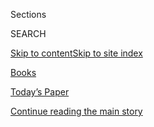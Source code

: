 <div id="app">

<div>

<div class="NYTAppHideMasthead css-zz1s19 e1suatyy0">

<div class="section css-ui9rw0 e1suatyy2">

<div class="css-11hrj97 er09x8g0">

<div class="css-6n7j50">

</div>

<span class="css-1dv1kvn">Sections</span>

<div class="css-10488qs">

<span class="css-1dv1kvn">SEARCH</span>

</div>

[Skip to content](#site-content)[Skip to site
index](#site-index)

</div>

<div id="masthead-section-label" class="css-1fnb9ct eaxe0e00">

[Books](https://www.nytimes3xbfgragh.onion/section/books)

</div>

<div class="css-10698na e1huz5gh0">

</div>

</div>

<div id="masthead-bar-one" class="section hasLinks css-15hmgas e1csuq9d3">

<div class="css-uqyvli e1csuq9d0">

</div>

<div class="css-1uqjmks e1csuq9d1">

</div>

<div class="css-9e9ivx">

[](https://myaccount.nytimes3xbfgragh.onion/auth/login?response_type=cookie&client_id=vi)

</div>

<div class="css-1bvtpon e1csuq9d2">

[Today’s Paper](https://www.nytimes3xbfgragh.onion/section/todayspaper)

</div>

</div>

</div>

</div>

<div data-aria-hidden="false">

<div id="site-content" data-role="main">

<div id="top-wrapper" class="css-15p45cc eaca97t0" type="top">

<div id="top-slug" class="css-19x0jxb eaca97t1" hidden="">

Advertisement

</div>

[Continue reading the main
story](#after-top)

<div class="ad top-wrapper" style="text-align:center;height:100%;display:block;min-height:90px">

<div id="top" class="place-ad" data-position="top" data-size-key="top">

</div>

</div>

<div id="after-top">

</div>

</div>

<div id="collection-books" class="section css-15h4p1b e9abtgs0">

<div class="css-1j21atc e1svk9qx1">

<div class="css-fmiefx e1svk9qx2">

<div class="css-1hk7r2m eu54l5x0">

<div id="sponsor-wrapper" class="css-7a1pgi eaca97t0" type="sponsor" hidden="">

<div id="sponsor-slug" class="css-1l4mleb eaca97t1" hidden="">

Supported by

</div>

[Continue reading the main
story](#after-sponsor)

<div id="sponsor" class="ad sponsor-wrapper" style="text-align:left;height:100%;display:block">

</div>

<div id="after-sponsor">

</div>

</div>

</div>

### <span class="css-hue6tr ezz4tcd1">[Arts](arts)</span>

</div>

<div class="css-nfcc9b e1svk9qx3">

<div class="css-vl9dhg e1svk9qx5">

<div class="css-1nrhkj6 e1svk9qx6">

# Books

<div class="follow-button-placeholder" data-collection-id="">

</div>

</div>

</div>

</div>

</div>

1.  [Book Review](/section/books/review)
2.  [Best Sellers](/books/best-sellers/)
3.  [By the Book](/column/by-the-book)
4.  [Crime](/column/crime)
5.  [Children’s Books](/column/childrens-books)
6.  [Book Review Podcast](/column/book-review-podcast)
7.  [Now Read
    This](/spotlight/now-read-this)
8.  [Globetrotting](/interactive/2020/01/08/books/new-books-international.html)

<div class="css-4svvz1 ekkqrpp0">

<div id="collection-highlights-container" class="section css-18l1u7x e46isfb1">

<div class="css-gfgt40 ekkqrpp1">

## Highlights

1.  ![<span class="css-1nk1g0h e1oaj3zl2"><span class="css-1dv1kvn">Credit</span>Mae
    Astute/Walt Disney Television via Getty
    Images</span>](https://static01.graylady3jvrrxbe.onion/images/2020/08/03/books/03Meyer/03Meyer-videoLarge.jpg)
    
    <div class="css-10wtrbd">
    
    <div class="css-1dqkjed">
    
    [![](https://static01.graylady3jvrrxbe.onion/images/2020/08/03/books/03Meyer/03Meyer-thumbStandard.jpg)](/2020/08/03/books/midnight-sun-stephenie-meyer-twilight.html)
    
    </div>
    
    ## [Stephenie Meyer Is Telling Edward’s Story, Even if It Makes Her Anxious](/2020/08/03/books/midnight-sun-stephenie-meyer-twilight.html)
    
    The best-selling author talks about her latest book, “Midnight Sun,”
    which retells “Twilight” from the vampire’s perspective. Why now?
    “Because I finished it,” she
    says.
    
    <span class="css-me3p27"></span><span class="css-1dydysp e4e4i5l3"></span><span class="css-9voj2j">By
    <span class="css-1baulvz last-byline" itemprop="name">Concepción de
    León</span></span>
    
    </div>

2.  ![<span class="css-1nk1g0h e1oaj3zl2"><span class="css-1dv1kvn">Credit</span></span>](https://static01.graylady3jvrrxbe.onion/images/2020/07/31/books/RashValley/RashValley-jumbo.jpg)
    
    <div class="css-10wtrbd">
    
    <div class="css-1dqkjed">
    
    [![](https://static01.graylady3jvrrxbe.onion/images/2020/07/31/books/RashValley/RashValley-thumbStandard-v2.jpg)](/2020/08/02/books/ron-rash-in-valley-serena.html)
    
    </div>
    
    ### Books of The Times
    
    ## [Lady Macbeth in Appalachia, and Other Tales by an American Master](/2020/08/02/books/ron-rash-in-valley-serena.html)
    
    With a new collection, “In the Valley,” Ron Rash revisits the
    monstrous protagonist of “Serena” and plumbs the depths of Southern
    hearts.
    
    <span class="css-me3p27"></span><span class="css-1dydysp e4e4i5l3"></span><span class="css-9voj2j">By
    <span class="css-1baulvz last-byline" itemprop="name">Janet
    Maslin</span></span>
    
    </div>

3.  1.  ![<span class="css-1nk1g0h e1oaj3zl2"><span class="css-1dv1kvn">Credit</span>.</span>](https://static01.graylady3jvrrxbe.onion/images/2020/08/04/books/03BOOKWILKERSON1/03BOOKWILKERSON1-videoLarge.jpg)
        
        <div class="css-10wtrbd">
        
        ### Books of The Times
        
        ## [Isabel Wilkerson’s ‘Caste’ Is an ‘Instant American Classic’ About Our Abiding Sin](/2020/07/31/books/review-caste-isabel-wilkerson-origins-of-our-discontents.html)
        
        <div class="css-ajkwsy">
        
        [![](https://static01.graylady3jvrrxbe.onion/images/2020/08/04/books/03BOOKWILKERSON1/03BOOKWILKERSON1-thumbStandard.jpg)](/2020/07/31/books/review-caste-isabel-wilkerson-origins-of-our-discontents.html)
        
        </div>
        
        Wilkerson’s new book makes unsettling comparisons between
        India’s treatment of its untouchables, Nazi Germany’s
        treatment of Jews and America’s treatment of
        African-Americans.
        
        <span class="css-me3p27"></span><span class="css-1dydysp e4e4i5l3"></span><span class="css-9voj2j">By
        <span class="css-1baulvz last-byline" itemprop="name">Dwight
        Garner</span></span>
        
        </div>
    
    2.  ![<span class="css-1nk1g0h e1oaj3zl2"><span class="css-1dv1kvn">Credit</span>Miranda
        Barnes for The New York
        Times</span>](https://static01.graylady3jvrrxbe.onion/images/2020/07/28/books/28Leilani2/28Leilani2-videoLarge-v4.jpg)
        
        <div class="css-10wtrbd">
        
        ## [Raven Leilani, a Flâneur Who Is Going Places](/2020/07/31/books/raven-leilani-luster.html)
        
        <div class="css-ajkwsy">
        
        [![](https://static01.graylady3jvrrxbe.onion/images/2020/07/28/books/28Leilani2/28Leilani2-thumbStandard-v4.jpg)](/2020/07/31/books/raven-leilani-luster.html)
        
        </div>
        
        The novelist’s debut, “Luster,” is winning accolades for its
        unfiltered depiction of sex, failure and a Black woman adrift in
        work and
        life.
        
        <span class="css-me3p27"></span><span class="css-1dydysp e4e4i5l3"></span><span class="css-9voj2j">By
        <span class="css-1baulvz last-byline" itemprop="name">Concepción
        de
    León</span></span>
        
        </div>

</div>

<div class="css-1xdhyk6 e46isfb0">

<div class="css-zk12ih ef6si7p0">

1.  ![<span class="css-1hhnwbi e1oaj3zl2"><span class="css-1dv1kvn">Credit</span>Thoka
    Mayer</span>](https://static01.graylady3jvrrxbe.onion/images/2020/02/18/books/globetrotting-promo/globetrotting-promo-videoLarge.jpg)
    
    <div class="css-10wtrbd">
    
    ## [Globetrotting](/interactive/2020/01/08/books/new-books-international.html)
    
    Your sneak preview of books coming out in 2020 from around the
    world.
    
    <span class="css-me3p27"></span><span class="css-1dydysp e4e4i5l3"></span><span class="css-9voj2j">By
    <span class="css-1baulvz" itemprop="name">The New York Times</span>,
    <span class="css-1baulvz" itemprop="name">Gray Beltran</span>,
    <span class="css-1baulvz" itemprop="name">Rebecca Lieberman</span>
    and <span class="css-1baulvz last-byline" itemprop="name">Tammy
    Tarng</span></span>
    
    </div>

2.  ![<span class="css-1hhnwbi e1oaj3zl2"><span class="css-1dv1kvn">Credit</span></span>](https://static01.graylady3jvrrxbe.onion/images/2020/07/31/books/00AUGUST-BOOKS-COMBO/00AUGUST-BOOKS-COMBO-videoLarge.jpg)
    
    <div class="css-10wtrbd">
    
    ## [13 Books to Watch For in August](/2020/07/30/books/new-august-books.html)
    
    Stephenie Meyer’s retelling of “Twilight,” Isabel Wilkerson’s
    examination of American racism, a biography of the drug kingpin El
    Chapo, and plenty
    more.
    
    <span class="css-me3p27"></span><span class="css-1dydysp e4e4i5l3"></span><span class="css-9voj2j">By
    <span class="css-1baulvz last-byline" itemprop="name">Joumana
    Khatib</span></span>
    
    </div>

3.  ![<span class="css-1hhnwbi e1oaj3zl2"><span class="css-1dv1kvn">Credit</span>From
    left: Ellie Smith for The New York Times; Tamara Gajic for The New
    York Times; Andrew Mangum for The New York
    Times</span>](https://static01.graylady3jvrrxbe.onion/images/2020/07/29/arts/27BOOKER-ITEM-GRID/27BOOKER-ITEM-GRID-videoLarge.jpg)
    
    <div class="css-10wtrbd">
    
    ## [Hilary Mantel, Kiley Reid, Anne Tyler in Running for Booker Prize](/2020/07/27/books/hilary-mantel-booker-prize-longlist.html)
    
    “The Mirror and the Light,” the conclusion to Mantel’s Thomas
    Cromwell trilogy, is one of 13 books nominated for this prestigious
    British literary
    award.
    
    <span class="css-me3p27"></span><span class="css-1dydysp e4e4i5l3"></span><span class="css-9voj2j">By
    <span class="css-1baulvz last-byline" itemprop="name">Alex
    Marshall</span></span>
    
    </div>

4.  ### The Book Review Podcast
    
    ![<span class="css-1hhnwbi e1oaj3zl2"><span class="css-1dv1kvn">Credit</span></span>](https://static01.graylady3jvrrxbe.onion/images/2020/07/31/books/31pod-cover/31pod-cover-videoLarge.jpg)
    
    <div class="css-10wtrbd">
    
    ## [The ‘Seductive Lure’ of Authoritarianism](/2020/07/31/books/review/podcast-twilight-democracy-anne-applebaum-eat-buddha-barbara-demick.html)
    
    Anne Applebaum discusses “Twilight of Democracy,” and Barbara Demick
    talks about “Eat the
    Buddha.”
    
    <span class="css-me3p27"></span>
    
    </div>

5.  ### Best Sellers
    
    ![<span class="css-1hhnwbi e1oaj3zl2"><span class="css-1dv1kvn">Credit</span></span>](https://static01.graylady3jvrrxbe.onion/images/2019/01/11/books/00-BestSeller-Logo-Image/00-BestSeller-Logo-Image-mediumThreeByTwo225.png)
    
    <div class="css-10wtrbd">
    
    ## [Best-Seller Lists: August 9, 2020](/interactive/2020/01/29/books/review/best-sellers-promo-for-front-copy2.html)
    
    All the lists: print, e-books, fiction, nonfiction, children’s books
    and more.
    
    <span class="css-me3p27"></span>
    
    </div>

</div>

</div>

</div>

<div id="mid1-wrapper" class="css-1mn4oms eaca97t0" type="rank">

<div id="mid1-slug" class="css-1tag3rd eaca97t1">

Advertisement

</div>

[Continue reading the main
story](#after-mid1)

<div id="mid1" class="ad mid1-wrapper" style="text-align:center;height:100%;display:block">

</div>

<div id="after-mid1">

</div>

</div>

<div class="section 5-band css-jhqenn ep7jkp60">

## [Books of The Times](/column/books-of-the-times)

[More in Books of The Times
    »](/column/books-of-the-times)

1.  ![<span class="css-1hhnwbi e1oaj3zl2"><span class="css-1dv1kvn">Credit</span>.</span>](https://static01.graylady3jvrrxbe.onion/images/2020/08/05/books/05BOOKSOBOROFF-KRAUT1/05BOOKSOBOROFF-KRAUT1-videoLarge-v2.png)
    
    <div class="css-10wtrbd">
    
    ## [New Looks at the Fate of Foreigners in America, From the Privileged to the Most Vulnerable](/2020/07/30/books/review-threat-dissent-julia-rose-kraut-separated-jacob-soboroff.html)
    
    Taken together, Julia Rose Kraut’s “Threat of Dissent” and Jacob
    Soboroff’s “Separated” give a sense of how U.S. immigration laws can
    be
    weaponized.
    
    <span class="css-me3p27"></span><span class="css-1dydysp e4e4i5l3"></span><span class="css-9voj2j">By
    <span class="css-1baulvz last-byline" itemprop="name">Jennifer
    Szalai</span></span>
    
    </div>

2.  ![<span class="css-1hhnwbi e1oaj3zl2"><span class="css-1dv1kvn">Credit</span>.</span>](https://static01.graylady3jvrrxbe.onion/images/2020/07/29/books/28BOOKLI1/28BOOKLI1-videoLarge.png)
    
    <div class="css-10wtrbd">
    
    ## [In Yiyun Li’s Latest, a Grieving Mother Desperately Clings to Memory](/2020/07/28/books/review-must-i-go-yiyun-li.html)
    
    “Must I Go” follows Li’s previous novel, “Where Reasons End,” in
    examining what it means to survive the death of a beloved
    child.
    
    <span class="css-me3p27"></span><span class="css-1dydysp e4e4i5l3"></span><span class="css-9voj2j">By
    <span class="css-1baulvz last-byline" itemprop="name">Parul
    Sehgal</span></span>
    
    </div>

3.  ![<span class="css-1hhnwbi e1oaj3zl2"><span class="css-1dv1kvn">Credit</span>.</span>](https://static01.graylady3jvrrxbe.onion/images/2020/07/28/books/27BOOKTRETHEWEY1/27BOOKTRETHEWEY1-videoLarge.png)
    
    <div class="css-10wtrbd">
    
    ## [‘Memorial Drive’ Powerfully Recalls a Southern Childhood and a Mother’s Murder](/2020/07/27/books/review-memorial-drive-memoir-natasha-trethewey.html)
    
    In her new memoir, the former poet laureate Natasha Trethewey writes
    about her upbringing and her mother’s violent death at the hands of
    an abusive
    husband.
    
    <span class="css-me3p27"></span><span class="css-1dydysp e4e4i5l3"></span><span class="css-9voj2j">By
    <span class="css-1baulvz last-byline" itemprop="name">Dwight
    Garner</span></span>
    
    </div>

4.  ![<span class="css-1hhnwbi e1oaj3zl2"><span class="css-1dv1kvn">Credit</span>.</span>](https://static01.graylady3jvrrxbe.onion/images/2020/07/30/books/29BOOKSULLIVAN1/29BOOKSULLIVAN1-videoLarge.png)
    
    <div class="css-10wtrbd">
    
    ## [Yes, Fake News Is a Problem. But There’s a Real News Problem, Too.](/2020/07/26/books/review-ghosting-news-local-journalism-democracy-crisis-margaret-sullivan.html)
    
    In “Ghosting the News,” Margaret Sullivan writes about the
    consequences of local newspapers closing across the
    country.
    
    <span class="css-me3p27"></span><span class="css-1dydysp e4e4i5l3"></span><span class="css-9voj2j">By
    <span class="css-1baulvz last-byline" itemprop="name">Jennifer
    Szalai</span></span>
    
    </div>

5.  ![<span class="css-1hhnwbi e1oaj3zl2"><span class="css-1dv1kvn">Credit</span>.</span>](https://static01.graylady3jvrrxbe.onion/images/2020/07/23/books/22BOOKSMITH1/22BOOKSMITH1-videoLarge.png)
    
    <div class="css-10wtrbd">
    
    ## [In ‘Intimations,’ Zadie Smith Applies Her Even Temper to Tumultuous Times](/2020/07/22/books/review-intimations-essays-zadie-smith.html)
    
    This short essay collection includes Smith’s recent thoughts on the
    coronavirus pandemic, race relations in America and other
    subjects.
    
    <span class="css-me3p27"></span><span class="css-1dydysp e4e4i5l3"></span><span class="css-9voj2j">By
    <span class="css-1baulvz last-byline" itemprop="name">John
    Williams</span></span>
    
    </div>

</div>

</div>

<div class="css-185go5a e1o5byef0">

<div class="css-15cbhtu">

  - [Latest](#stream-panel)
  - <span class="css-6n7j50">Search</span>
    <div class="control">
    <div class="label-container css-1dv1kvn">
    Search
    </div>
    <div class="css-wm4t3d">
    **<span id="clear-search-input" class="css-1dv1kvn">Clear this text
    input</span>
    </div>
    </div>
    <span class="css-1iovbfw"></span>

<div id="stream-panel" class="section css-8msx5b e1jz0cab1">

<div class="css-13mho3u">

1.  
    
    <div class="css-1cp3ece">
    
    <div class="css-1l4spti">
    
    [](/2020/08/04/books/review/wandering-in-strange-lands-by-morgan-jerkins-an-excerpt.html)
    
    ## ‘Wandering in Strange Lands,’ by Morgan Jerkins: An Excerpt
    
    An excerpt from “Wandering in Strange Lands,” by Morgan
    Jerkins
    
    <div class="css-1nqbnmb ea5icrr0">
    
    </div>
    
    </div>
    
    <div class="css-1lc2l26 e1xfvim33">
    
    </div>
    
    </div>

2.  
    
    <div class="css-1cp3ece">
    
    <div class="css-1l4spti">
    
    [](/2020/08/04/books/review/life-of-a-klansman-by-edward-ball-an-excerpt.html)
    
    ## ‘Life of a Klansman,’ by Edward Ball: An Excerpt
    
    An excerpt from “Life of a Klansman,” by Edward
    Ball
    
    <div class="css-1nqbnmb ea5icrr0">
    
    </div>
    
    </div>
    
    <div class="css-1lc2l26 e1xfvim33">
    
    </div>
    
    </div>

3.  
    
    <div class="css-1cp3ece">
    
    <div class="css-1l4spti">
    
    [](/2020/08/04/magazine/behrouz-boochani-australia.html)
    
    <div class="css-79elbk">
    
    ![](https://static01.graylady3jvrrxbe.onion/images/2020/08/09/magazine/09mag-Boochani-03/09mag-Boochani-03-thumbWide-v7.jpg?quality=75&auto=webp&disable=upscale)
    
    </div>
    
    ### <span class="css-m70j1g">feature</span>
    
    ## Behrouz Boochani Just Wants to Be Free
    
    He fled Iran’s Revolutionary Guard. He exposed Australia’s offshore
    detention camps — from the inside. He survived, stateless, for seven
    years. What’s next?
    
    <div class="css-1nqbnmb ea5icrr0">
    
    By <span class="css-1n7hynb">Megan K.
    Stack</span>
    
    </div>
    
    </div>
    
    <div class="css-1lc2l26 e1xfvim33">
    
    </div>
    
    </div>

4.  
    
    <div class="css-1cp3ece">
    
    <div class="css-1l4spti">
    
    [](/2020/08/04/books/review/fallout-hiroshima-hersey-lesley-m-m-blume.html)
    
    <div class="css-79elbk">
    
    ![](https://static01.graylady3jvrrxbe.onion/images/2020/08/04/books/review/04Langewiesche1/04Langewiesche1-thumbWide.jpg?quality=75&auto=webp&disable=upscale)
    
    </div>
    
    ### <span class="css-m70j1g">nonfiction</span>
    
    ## The Reporter Who Told the World About the Bomb
    
    “Fallout,” by Lesley M.M. Blume, recounts how John Hersey revealed
    the devastating toll of the atomic bomb on the citizens of
    Hiroshima.
    
    <div class="css-1nqbnmb ea5icrr0">
    
    By <span class="css-1n7hynb">William
    Langewiesche</span>
    
    </div>
    
    </div>
    
    <div class="css-1lc2l26 e1xfvim33">
    
    </div>
    
    </div>

5.  
    
    <div class="css-1cp3ece">
    
    <div class="css-1l4spti">
    
    [](/2020/08/04/books/review/looking-for-miss-america-margot-mifflin.html)
    
    <div class="css-79elbk">
    
    ![](https://static01.graylady3jvrrxbe.onion/images/2020/08/04/books/review/04Fischer1/04Fischer1-thumbWide.jpg?quality=75&auto=webp&disable=upscale)
    
    </div>
    
    ### <span class="css-m70j1g">nonfiction</span>
    
    ## ‘Looking for Miss America’ Tells the History of the Legendary Pageant
    
    The new book by Margot Mifflin shows how the famous contest for
    women reflected conflicting ideas about female beauty, ambition and
    fame over the past 100 years.
    
    <div class="css-1nqbnmb ea5icrr0">
    
    By <span class="css-1n7hynb">Molly
    Fischer</span>
    
    </div>
    
    </div>
    
    <div class="css-1lc2l26 e1xfvim33">
    
    </div>
    
    </div>

6.  
    
    <div class="css-1cp3ece">
    
    <div class="css-1l4spti">
    
    [](/2020/08/04/books/review/the-end-of-everything-katie-mack.html)
    
    <div class="css-79elbk">
    
    ![](https://static01.graylady3jvrrxbe.onion/images/2020/07/29/books/review/Gleick1/Gleick1-thumbWide.jpg?quality=75&auto=webp&disable=upscale)
    
    </div>
    
    ### <span class="css-m70j1g">Nonfiction</span>
    
    ## This Is How It All Ends
    
    In “The End of Everything,” the theoretical cosmologist Katie Mack
    takes a look at the ultimate doom and destruction of our universe.
    It’s not pretty.
    
    <div class="css-1nqbnmb ea5icrr0">
    
    By <span class="css-1n7hynb">James
    Gleick</span>
    
    </div>
    
    </div>
    
    <div class="css-1lc2l26 e1xfvim33">
    
    </div>
    
    </div>

7.  
    
    <div class="css-1cp3ece">
    
    <div class="css-1l4spti">
    
    [](/2020/08/04/books/review/caste-isabel-wilkerson.html)
    
    <div class="css-79elbk">
    
    ![](https://static01.graylady3jvrrxbe.onion/images/2020/08/09/books/review/09Appiah-COVER-Sub01/09Appiah-COVER-Sub01-thumbWide.jpg?quality=75&auto=webp&disable=upscale)
    
    </div>
    
    ### <span class="css-m70j1g">nonfiction</span>
    
    ## What Do America’s Racial Problems Have in Common With India and Nazi Germany?
    
    In “Caste,” the journalist Isabel Wilkerson looks to other
    countries’ histories to show how our racial order is founded on a
    hierarchal structure of hereditary status.
    
    <div class="css-1nqbnmb ea5icrr0">
    
    By <span class="css-1n7hynb">Kwame Anthony
    Appiah</span>
    
    </div>
    
    </div>
    
    <div class="css-1lc2l26 e1xfvim33">
    
    </div>
    
    </div>

8.  
    
    <div class="css-1cp3ece">
    
    <div class="css-1l4spti">
    
    [](/2020/08/04/books/review/inferno-catherine-cho.html)
    
    <div class="css-79elbk">
    
    ![](https://static01.graylady3jvrrxbe.onion/images/2020/07/13/books/review/Brooks1/Brooks1-thumbWide.jpg?quality=75&auto=webp&disable=upscale)
    
    </div>
    
    ### <span class="css-m70j1g">Nonfiction</span>
    
    ## A New Mother Chronicles Her Journey to Hell and Back
    
    In “Inferno,” Catherine Cho writes honestly of surviving postpartum
    psychosis.
    
    <div class="css-1nqbnmb ea5icrr0">
    
    By <span class="css-1n7hynb">Kim
    Brooks</span>
    
    </div>
    
    </div>
    
    <div class="css-1lc2l26 e1xfvim33">
    
    </div>
    
    </div>

9.  
    
    <div class="css-1cp3ece">
    
    <div class="css-1l4spti">
    
    [](/2020/08/04/books/review/tender-is-the-flesh-agustina-bazterrica.html)
    
    <div class="css-79elbk">
    
    ![](https://static01.graylady3jvrrxbe.onion/images/2020/07/30/books/review/Kraus1/Kraus1-thumbWide.jpg?quality=75&auto=webp&disable=upscale)
    
    </div>
    
    ### <span class="css-m70j1g">Fiction</span>
    
    ## What if the Meat We Ate Was Human?
    
    Agustina Bazterrica’s dystopian second novel, “Tender Is the Flesh,”
    uses cannibalism to highlight the inhumanity of factory farming.
    
    <div class="css-1nqbnmb ea5icrr0">
    
    By <span class="css-1n7hynb">Daniel
    Kraus</span>
    
    </div>
    
    </div>
    
    <div class="css-1lc2l26 e1xfvim33">
    
    </div>
    
    </div>

10. 
    
    <div class="css-1cp3ece">
    
    <div class="css-1l4spti">
    
    [](/2020/08/04/books/review/a-furious-sky-hurricanes-eric-jay-dolan.html)
    
    <div class="css-79elbk">
    
    ![](https://static01.graylady3jvrrxbe.onion/images/2020/08/16/books/review/Kolbert/Kolbert-thumbWide.jpg?quality=75&auto=webp&disable=upscale)
    
    </div>
    
    ### <span class="css-m70j1g">Nonfiction</span>
    
    ## A History of Hurricanes in America and the Devastation They Have Wrought
    
    In “A Furious Sky,” Eric Jay Dolin recounts 500 years of reckoning
    with the monster storms that come in off the Atlantic Ocean.
    
    <div class="css-1nqbnmb ea5icrr0">
    
    By <span class="css-1n7hynb">Elizabeth Kolbert</span>
    
    </div>
    
    </div>
    
    <div class="css-1lc2l26 e1xfvim33">
    
    </div>
    
    </div>

<div class="css-13mho3u">

<div class="css-1t62hi8">

<div class="css-1stvaey">

Show
More

<div>

<div style="border:0;clip:rect(0 0 0 0);height:1px;margin:-1px;overflow:hidden;white-space:nowrap;padding:0;width:1px;position:absolute" data-role="log" data-aria-live="assertive">

</div>

<div style="border:0;clip:rect(0 0 0 0);height:1px;margin:-1px;overflow:hidden;white-space:nowrap;padding:0;width:1px;position:absolute" data-role="log" data-aria-live="assertive">

</div>

<div style="border:0;clip:rect(0 0 0 0);height:1px;margin:-1px;overflow:hidden;white-space:nowrap;padding:0;width:1px;position:absolute" data-role="log" data-aria-live="polite">

</div>

<div style="border:0;clip:rect(0 0 0 0);height:1px;margin:-1px;overflow:hidden;white-space:nowrap;padding:0;width:1px;position:absolute" data-role="log" data-aria-live="polite">

</div>

</div>

</div>

</div>

</div>

</div>

<div class="css-g6hk37 supplemental">

<div id="mid2-wrapper" class="css-10wkyv7 eaca97t0" type="lede">

<div id="mid2-slug" class="css-1tag3rd eaca97t1">

Advertisement

</div>

[Continue reading the main
story](#after-mid2)

<div id="mid2" class="ad mid2-wrapper" style="text-align:center;height:100%;display:block;min-height:250px">

</div>

<div id="after-mid2">

</div>

</div>

<div class="css-hftqp3 books-supplemental-promo">

[Best
Sellers](https://www.nytimes3xbfgragh.onion/best-sellers-books/overview.html)

[Inside The New York Times Book Review
Podcast](https://www.nytimes3xbfgragh.onion/column/book-review-podcast)

[By the Book](https://www.nytimes3xbfgragh.onion/column/by-the-book)

[Crime](https://www.nytimes3xbfgragh.onion/column/crime)

[Children's
Books](https://www.nytimes3xbfgragh.onion/column/childrens-books)

[Bookends](https://www.nytimes3xbfgragh.onion/column/bookends)

</div>

<div id="mktg-wrapper" class="css-oxle51 eaca97t0" type="mktg">

<div id="mktg-slug" class="css-1tag3rd eaca97t1">

Advertisement

</div>

[Continue reading the main
story](#after-mktg)

<div id="mktg" class="ad mktg-wrapper" style="text-align:center;height:100%;display:block">

</div>

<div id="after-mktg">

</div>

</div>

<div class="css-hftqp3 books-supplemental-promo">

[Dwight Garner](https://www.nytimes3xbfgragh.onion/by/dwight-garner)

[Parul Sehgal](https://www.nytimes3xbfgragh.onion/by/parul-sehgal)

[Jennifer
Szalai](https://www.nytimes3xbfgragh.onion/by/jennifer-szalai)

</div>

<div class="module-body">

<div style="max-width:100%;margin:0 auto">

<div class="css-191iepd" data-id="100000005618529" data-slug="books-calendar-promo" style="max-width:720px">

</div>

</div>

</div>

## Follow Us

<div class="module-body">

  - [**<span data-aria-hidden="true">@nytimesbooks</span><span class="css-1dv1kvn">twitter
    page for
    @nytimesbooks</span>](https://twitter.com/nytimesbooks)
  - [**<span data-aria-hidden="true">nytbooks</span><span class="css-1dv1kvn">facebook
    page for
    nytbooks</span>](https://www.facebookcorewwwi.onion/nytbooks)
  - [**<span data-aria-hidden="true">@DwightGarner</span><span class="css-1dv1kvn">twitter
    page for
    @DwightGarner</span>](https://twitter.com/DwightGarner)
  - [**<span data-aria-hidden="true">parul\_sehgal</span><span class="css-1dv1kvn">twitter
    page for
    parul\_sehgal</span>](https://twitter.com/parul_sehgal)
  - [**<span data-aria-hidden="true">jenszalai</span><span class="css-1dv1kvn">twitter
    page for
    jenszalai</span>](https://twitter.com/jenszalai)
  - [**<span data-aria-hidden="true">@xanalter</span><span class="css-1dv1kvn">twitter
    page for
    @xanalter</span>](https://twitter.com/xanalter)
  - [**<span data-aria-hidden="true">@PamelaPaulNYT</span><span class="css-1dv1kvn">twitter
    page for @PamelaPaulNYT</span>](https://twitter.com/PamelaPaulNYT)

</div>

<div class="css-hftqp3 books-supplemental-promo">

[Subscribe to the Book
Review](https://homedelivery.nytimes3xbfgragh.onion/HDS/BookReviewHome.do?mode=BookReviewHome&ref=review)

[Browse back issues of the Book Review
from 1997–2015](https://www.nytimes3xbfgragh.onion/2014/07/29/books/review/the-new-york-times-book-review-back-issues.html)

[Books
F.A.Q.](https://www.nytimes3xbfgragh.onion/membercenter/faq/books.html?ref=review)

[Email the Book Review](mailto:books@NYTimes.com)

</div>

## Sign Up for the Book Review Newsletter

<div class="css-hftqp3">

Every Friday, be the first to see reviews, news and features in The New
York Times Book Review.

</div>

[SIGN UP](/newsletters/signup/BK)

</div>

</div>

</div>

</div>

</div>

</div>

## Site Index

<div>

</div>

## Site Information Navigation

  - [© <span>2020</span> <span>The New York Times
    Company</span>](https://help.nytimes3xbfgragh.onion/hc/en-us/articles/115014792127-Copyright-notice)

<!-- end list -->

  - [NYTCo](https://www.nytco.com/)
  - [Contact
    Us](https://help.nytimes3xbfgragh.onion/hc/en-us/articles/115015385887-Contact-Us)
  - [Work with us](https://www.nytco.com/careers/)
  - [Advertise](https://nytmediakit.com/)
  - [T Brand Studio](http://www.tbrandstudio.com/)
  - [Your Ad
    Choices](https://www.nytimes3xbfgragh.onion/privacy/cookie-policy#how-do-i-manage-trackers)
  - [Privacy](https://www.nytimes3xbfgragh.onion/privacy)
  - [Terms of
    Service](https://help.nytimes3xbfgragh.onion/hc/en-us/articles/115014893428-Terms-of-service)
  - [Terms of
    Sale](https://help.nytimes3xbfgragh.onion/hc/en-us/articles/115014893968-Terms-of-sale)
  - [Site
    Map](https://spiderbites.nytimes3xbfgragh.onion)
  - [Help](https://help.nytimes3xbfgragh.onion/hc/en-us)
  - [Subscriptions](https://www.nytimes3xbfgragh.onion/subscription?campaignId=37WXW)

</div>

</div>
